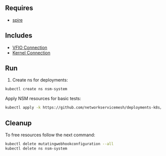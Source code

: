 ## Requires

- [spire](../spire)

## Includes

- [VFIO Connection](../use-cases/Vfio2Noop)
- [Kernel Connection](../use-cases/SriovKernel2Noop)

## Run

1. Create ns for deployments:
```bash
kubectl create ns nsm-system
```

Apply NSM resources for basic tests:
```bash
kubectl apply -k https://github.com/networkservicemesh/deployments-k8s/examples/sriov?ref=b65ea62a3d492835172b053987163cfc8a76b949
```

## Cleanup

To free resources follow the next command:
```bash
kubectl delete mutatingwebhookconfiguration --all
kubectl delete ns nsm-system
```
